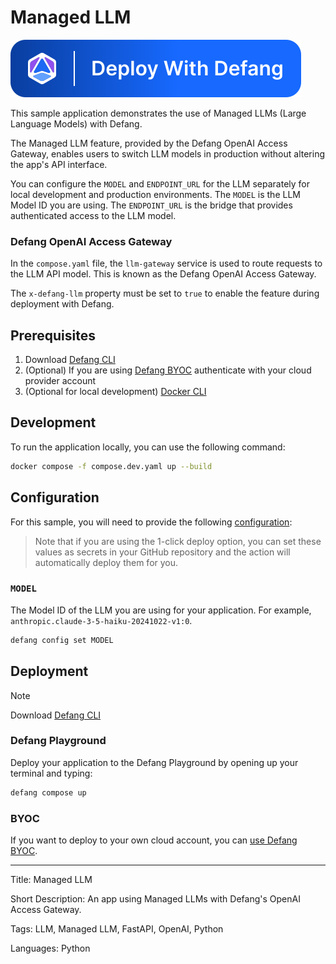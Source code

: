 # Managed LLM

[![1-click-deploy](https://raw.githubusercontent.com/DefangLabs/defang-assets/main/Logos/Buttons/SVG/deploy-with-defang.svg)](https://portal.defang.dev/redirect?url=https%3A%2F%2Fgithub.com%2Fnew%3Ftemplate_name%3Dsample-managed-llm-template%26template_owner%3DDefangSamples)

This sample application demonstrates the use of Managed LLMs (Large Language Models) with Defang.

The Managed LLM feature, provided by the Defang OpenAI Access Gateway, enables users to switch LLM models in production without altering the app's API interface.

You can configure the `MODEL` and `ENDPOINT_URL` for the LLM separately for local development and production environments. The `MODEL` is the LLM Model ID you are using. The `ENDPOINT_URL` is the bridge that provides authenticated access to the LLM model. 

### Defang OpenAI Access Gateway

In the `compose.yaml` file, the `llm-gateway` service is used to route requests to the LLM API model. This is known as the Defang OpenAI Access Gateway. 

The `x-defang-llm` property must be set to `true` to enable the feature during deployment with Defang.  

## Prerequisites

1. Download [Defang CLI](https://github.com/DefangLabs/defang)
2. (Optional) If you are using [Defang BYOC](https://docs.defang.io/docs/concepts/defang-byoc) authenticate with your cloud provider account
3. (Optional for local development) [Docker CLI](https://docs.docker.com/engine/install/)

## Development

To run the application locally, you can use the following command:

```bash
docker compose -f compose.dev.yaml up --build
```

## Configuration

For this sample, you will need to provide the following [configuration](https://docs.defang.io/docs/concepts/configuration): 

> Note that if you are using the 1-click deploy option, you can set these values as secrets in your GitHub repository and the action will automatically deploy them for you.

### `MODEL`
The Model ID of the LLM you are using for your application. For example, `anthropic.claude-3-5-haiku-20241022-v1:0`.
```bash
defang config set MODEL
```

## Deployment

> [!NOTE]
> Download [Defang CLI](https://github.com/DefangLabs/defang)

### Defang Playground

Deploy your application to the Defang Playground by opening up your terminal and typing:
```bash
defang compose up
```

### BYOC

If you want to deploy to your own cloud account, you can [use Defang BYOC](https://docs.defang.io/docs/tutorials/deploy-to-your-cloud).

---

Title: Managed LLM

Short Description: An app using Managed LLMs with Defang's OpenAI Access Gateway.

Tags: LLM, Managed LLM, FastAPI, OpenAI, Python

Languages: Python
